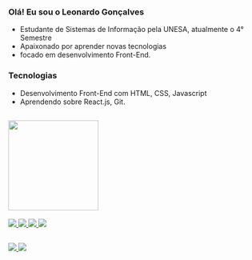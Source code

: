 ### Olá! Eu sou o Leonardo Gonçalves 
- Estudante de Sistemas de Informação pela UNESA, atualmente o 4° Semestre
- Apaixonado por aprender novas tecnologias 
- focado em desenvolvimento Front-End.

### Tecnologias 
- Desenvolvimento Front-End com HTML, CSS, Javascript
- Aprendendo sobre React.js, Git.

##

<div align = "letf">
<a href="https://github.com/leogonccalves">
  <img height = "180m" src = "https://github-readme-stats.vercel.app/api?username=leogonccalves&show_icons=true&theme=tokyonight&include_all_commits=true&count_private=true" />
  
<div style = "display: inline_block"> <br>
  <img src="https://img.icons8.com/color/48/000000/javascript--v1.png"/>
  <img src="https://img.icons8.com/color/48/000000/html-5--v1.png"/>
  <img src="https://img.icons8.com/color/48/000000/css3.png"/>
  <img src="https://img.icons8.com/color/48/000000/react-native.png"/>
  </div>
  
  ##

<div>
  <a href="https://www.linkedin.com/leonardogonccalves" target="_blank"> <img src = "https://img.shields.io/badge/LinkedIn-0077B5?style=for-the-badge&logo=linkedin&logoColor=white = white "target =" _ blank "> </a> 
  <a href = "mailto:contato.leonardog@hotmail.com"> <img src = "https://img.shields.io/badge/Microsoft_Outlook-0078D4?style=for-the-badge&logo=microsoft-outlook&logoColor=white" target = "_ blank"> </a>
  
  </div>
     
